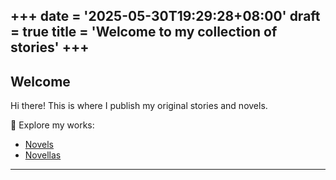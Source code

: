 +++
date = '2025-05-30T19:29:28+08:00'
draft = true
title = 'Welcome to my collection of stories'
+++
---
## Welcome

Hi there! This is where I publish my original stories and novels.

📖 Explore my works:

- [Novels](/novels/)
- [Novellas](/novellas/)

---